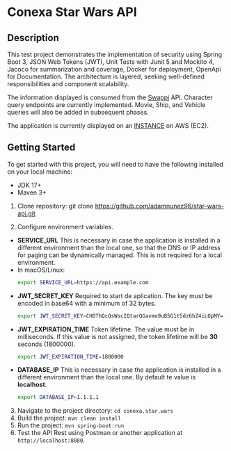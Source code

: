 # Conexa Star Wars API

## Description

This test project demonstrates the implementation of security using Spring Boot 3, JSON Web Tokens (JWT), Unit Tests with Junit 5 and Mockito 4, Jacoco for summarization and coverage, Docker for deployment, OpenApi for Documentation. The architecture is layered, seeking well-defined responsibilities and component scalability.

The information displayed is consumed from the [Swappi](https://www.swapi.tech/documentation) API. Character query endpoints are currently implemented. Movie, Ship, and Vehicle queries will also be added in subsequent phases.

The application is currently displayed on an [INSTANCE](http://13.59.27.108:8080/swagger-ui/index.html#) on AWS (EC2).

## Getting Started

To get started with this project, you will need to have the following installed on your local machine:

- JDK 17+
- Maven 3+

1. Clone repository: git clone https://github.com/adamnunez96/star-wars-api.git

2. Configure environment variables. 
- **SERVICE_URL** This is necessary in case the application is installed in a different environment than the local one, so that the DNS or IP address for paging can be dynamically managed. This is not required for a local environment.
- In macOS/Linux:
    ```bash
    export SERVICE_URL=https://api.example.com
    ```
- **JWT_SECRET_KEY** Required to start de aplication. The key must be encoded in base64 with a minimum of 32 bytes.
    ```bash
    export JWT_SECRET_KEY=CHOThQcQsWscIQtarQGavmo9uB5G1t5dz6hZ4iLOpMY=
    ```
- **JWT_EXPIRATION_TIME** 
Token lifetime. The value must be in milliseconds. If this value is not assigned, the token lifetime will be **30** seconds (1800000).
    ```bash
    export JWT_EXPIRATION_TIME=1800000
    ```
- **DATABASE_IP** This is necessary in case the application is installed in a different environment than the local one. By default te value is **localhost**.
    ```bash
    export DATABASE_IP=1.1.1.1
    ```
3. Navigate to the project directory: `cd conexa.star.wars`
4. Build the project: `mvn clean install`
5. Run the project: `mvn spring-boot:run`
6. Test the API Rest using Postman or another application at `http://localhost:8080`.

